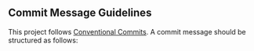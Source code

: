 ## Commit Message Guidelines

This project follows [Conventional Commits](https://www.conventionalcommits.org/). A commit message should be structured as follows:
